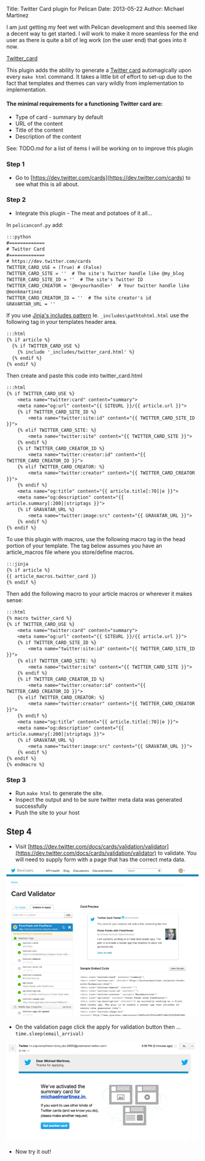 Title: Twitter Card plugin for Pelican
Date: 2013-05-22
Author: Michael Martinez

I am just getting my feet wet with Pelican development and this seemed like a decent way to get started. I will work to make it
more seamless for the end user as there is quite a bit of leg work (on the user end) that goes into it now.

<a class="btn btn-large" href="https://github.com/MichaelMartinez/twitter_card"><i class="icon-download-alt"></i>Twitter_card</a>

This plugin adds the ability to generate a [Twitter card](https://dev.twitter.com/cards) automagically upon every `make html` command.
It takes a little bit of effort to set-up due to the fact that templates and themes can
vary wildly from implementation to implementation.

#### The minimal requirements for a functioning Twitter card are: ####

* Type of card - summary by default
* URL of the content
* Title of the content
* Description of the content

See: TODO.md for a list of items I will be working on to improve this plugin

### Step 1

* Go to [https://dev.twitter.com/cards](https://dev.twitter.com/cards) to see what this is all about.

### Step 2

* Integrate this plugin - The meat and potatoes of it all...

In `pelicanconf.py` add:

    :::python
    #=============
    # Twitter Card
    #=============
    # https://dev.twitter.com/cards
    TWITTER_CARD_USE = (True) # (False)
    TWITTER_CARD_SITE = ''  # The site's Twitter handle like @my_blog
    TWITTER_CARD_SITE_ID = ''  # The site's Twitter ID
    TWITTER_CARD_CREATOR = '@m<yourhandle>'  # Your twitter handle like @monkmartinez
    TWITTER_CARD_CREATOR_ID = ''  # The site creator's id
    GRAVARTAR_URL = ''


If you use [Jinja's includes pattern](http://jinja.pocoo.org/docs/templates/#include) Ie. `_includes\pathtohtml.html` use the following tag in your templates header area.

    :::html
    {% if article %}
      {% if TWITTER_CARD_USE %}
        {% include '_includes/twitter_card.html' %}
      {% endif %}
    {% endif %}


Then create and paste this code into twitter_card.html

    :::html
    {% if TWITTER_CARD_USE %}
        <meta name="twitter:card" content="summary">
        <meta name="og:url" content="{{ SITEURL }}/{{ article.url }}">
        {% if TWITTER_CARD_SITE_ID %}
            <meta name="twitter:site:id" content="{{ TWITTER_CARD_SITE_ID }}">
        {% elif TWITTER_CARD_SITE: %}
            <meta name="twitter:site" content="{{ TWITTER_CARD_SITE }}">
        {% endif %}
        {% if TWITTER_CARD_CREATOR_ID %}
            <meta name="twitter:creator:id" content="{{ TWITTER_CARD_CREATOR_ID }}">
        {% elif TWITTER_CARD_CREATOR: %}
            <meta name="twitter:creator" content="{{ TWITTER_CARD_CREATOR }}">
        {% endif %}
        <meta name="og:title" content="{{ article.title[:70]|e }}">
        <meta name="og:description" content="{{ article.summary[:200]|striptags }}">
        {% if GRAVATAR_URL %}
            <meta name="twitter:image:src" content="{{ GRAVATAR_URL }}">
        {% endif %}
    {% endif %}


To use this plugin with macros, use the following macro tag in the head portion of your template. The tag below assumes
you have an article_macros file where you store/define macros.

    :::jinja
    {% if article %}
    {{ article_macros.twitter_card }}
    {% endif %}


Then add the following macro to your article macros or wherever it makes sense:

    :::html
    {% macro twitter_card %}
    {% if TWITTER_CARD_USE %}
        <meta name="twitter:card" content="summary">
        <meta name="og:url" content="{{ SITEURL }}/{{ article.url }}">
        {% if TWITTER_CARD_SITE_ID %}
            <meta name="twitter:site:id" content="{{ TWITTER_CARD_SITE_ID }}">
        {% elif TWITTER_CARD_SITE: %}
            <meta name="twitter:site" content="{{ TWITTER_CARD_SITE }}">
        {% endif %}
        {% if TWITTER_CARD_CREATOR_ID %}
            <meta name="twitter:creator:id" content="{{ TWITTER_CARD_CREATOR_ID }}">
        {% elif TWITTER_CARD_CREATOR: %}
            <meta name="twitter:creator" content="{{ TWITTER_CARD_CREATOR }}">
        {% endif %}
        <meta name="og:title" content="{{ article.title[:70]|e }}">
        <meta name="og:description" content="{{ article.summary[:200]|striptags }}">
        {% if GRAVATAR_URL %}
            <meta name="twitter:image:src" content="{{ GRAVATAR_URL }}">
        {% endif %}
    {% endif %}
    {% endmacro %}


### Step 3

* Run `make html` to generate the site.
* Inspect the output and to be sure twitter meta data was generated successfully
* Push the site to your host


## Step 4 ##

* Visit [https://dev.twitter.com/docs/cards/validation/validator](https://dev.twitter.com/docs/cards/validation/validator) to validate. You will need to supply form with a page that has the correct meta data.

![Alt Validator tool](static/images/validator.png)

* On the validation page click the apply for validation button then ... `time.sleep(email_arrival)`

![Alt Validator tool](static/images/approved.png)

* Now try it out!